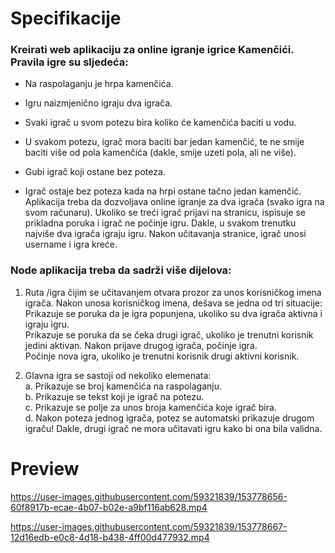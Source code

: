 # Specifikacije
  

### Kreirati web aplikaciju za online igranje igrice Kamenčići. Pravila igre su sljedeća:
* Na raspolaganju je hrpa kamenčića.

* Igru naizmjenično igraju dva igrača.
* Svaki igrač u svom potezu bira koliko će kamenčića baciti u vodu.
* U svakom potezu, igrač mora baciti bar jedan kamenčić, te ne smije baciti više od pola
kamenčića (dakle, smije uzeti pola, ali ne više).
* Gubi igrač koji ostane bez poteza.
* Igrač ostaje bez poteza kada na hrpi ostane tačno jedan kamenčić.
Aplikacija treba da dozvoljava online igranje za dva igrača (svako igra na svom računaru).
Ukoliko se treći igrač prijavi na stranicu, ispisuje se prikladna poruka i igrač ne počinje igru.
Dakle, u svakom trenutku najviše dva igrača igraju igru. Nakon učitavanja stranice, igrač unosi
username i igra kreće.
 
### Node aplikacija treba da sadrži više dijelova:
1. Ruta /igra čijim se učitavanjem otvara prozor za unos korisničkog imena igrača. Nakon
unosa korisničkog imena, dešava se jedna od tri situacije: <br>
     Prikazuje se poruka da je igra popunjena, ukoliko su dva igrača aktivna i igraju
igru. <br>
     Prikazuje se poruka da se čeka drugi igrač, ukoliko je trenutni korisnik jedini
aktivan. Nakon prijave drugog igrača, počinje igra.<br>
     Počinje nova igra, ukoliko je trenutni korisnik drugi aktivni korisnik.<br>


2. Glavna igra se sastoji od nekoliko elemenata:<br>
  a. Prikazuje se broj kamenčića na raspolaganju. <br>
  b. Prikazuje se tekst koji je igrač na potezu.<br>
  c. Prikazuje se polje za unos broja kamenčića koje igrač bira.<br>
  d. Nakon poteza jednog igrača, potez se automatski prikazuje drugom igraču!
Dakle, drugi igrač ne mora učitavati igru kako bi ona bila validna.

# Preview

https://user-images.githubusercontent.com/59321839/153778656-60f8917b-ecae-4b07-b02e-a9bf116ab628.mp4



https://user-images.githubusercontent.com/59321839/153778667-12d16edb-e0c8-4d18-b438-4ff00d477932.mp4



